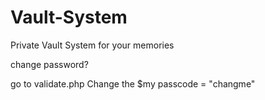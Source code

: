 # Vault-System
Private Vault System for your memories 

change password?

go to validate.php 
Change the $my passcode = "changme"
